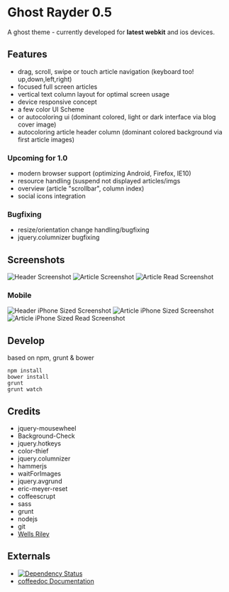 # Ghost Rayder 0.5

A ghost theme - currently developed for **latest webkit** and ios devices.

## Features

- drag, scroll, swipe or touch article navigation (keyboard too! up,down,left,right) 
- focused full screen articles
- vertical text column layout for optimal screen usage
- device responsive concept
- a few color UI Scheme
- or autocoloring ui (dominant colored, light or dark interface via blog cover image)
- autocoloring article header column (dominant colored background via first article images)

### Upcoming for 1.0

- modern browser support (optimizing Android, Firefox, IE10)
- resource handling (suspend not displayed articles/imgs
- overview (article "scrollbar", column index)
- social icons integration

### Bugfixing

- resize/orientation change handling/bugfixing
- jquery.columnizer bugfixing

## Screenshots

![Header Screenshot](/screens/header.png)
![Article Screenshot](/screens/article.png)
![Article Read Screenshot](/screens/read.png)

### Mobile

![Header iPhone Sized Screenshot](/screens/header_mobile.png)
![Article iPhone Sized Screenshot](/screens/article_mobile.png)
![Article iPhone Sized Read Screenshot](/screens/read_mobile.png)

## Develop
based on npm, grunt & bower 
    
    npm install
    bower install
    grunt
    grunt watch

## Credits
- jquery-mousewheel
- Background-Check
- jquery.hotkeys
- color-thief
- jquery.columnizer
- hammerjs
- waitForImages
- jquery.avgrund
- eric-meyer-reset
- coffeescrupt
- sass
- grunt
- nodejs
- git
- [Wells Riley](http://blog.wells.ee/dribbble/)

## Externals

- [![Dependency Status](https://gemnasium.com/k9ordon/ghostrayder.png)](https://gemnasium.com/k9ordon/ghostrayder)
- [coffeedoc Documentation](http://coffeedoc.info/github/k9ordon/ghostrayder/master/)
